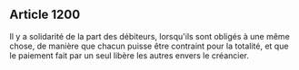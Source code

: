 Article 1200
----
Il y a solidarité de la part des débiteurs, lorsqu'ils sont obligés à une même
chose, de manière que chacun puisse être contraint pour la totalité, et que le
paiement fait par un seul libère les autres envers le créancier.
